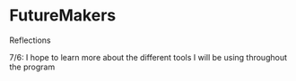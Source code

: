 # FutureMakers

Reflections

7/6: I hope to learn more about the different tools I will be using throughout the program
